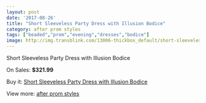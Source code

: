 ```yaml
---
layout: post
date: '2017-08-26'
title: "Short Sleeveless Party Dress with Illusion Bodice"
category: after prom styles
tags: ["beaded","prom","evening","dresses","bodice"]
image: http://img.transblink.com/13006-thickbox_default/short-sleeveless-party-dress-with-illusion-bodice.jpg
---
```

Short Sleeveless Party Dress with Illusion Bodice

On Sales: **$321.99**
<a href="https://www.transblink.com/en/after-prom-styles/4187-short-sleeveless-party-dress-with-illusion-bodice.html"><amp-img layout="responsive" width="600" height="600" src="//img.transblink.com/13006-thickbox_default/short-sleeveless-party-dress-with-illusion-bodice.jpg" alt="Short Sleeveless Party Dress with Illusion Bodice 0" /></a>
<a href="https://www.transblink.com/en/after-prom-styles/4187-short-sleeveless-party-dress-with-illusion-bodice.html"><amp-img layout="responsive" width="600" height="600" src="//img.transblink.com/13010-thickbox_default/short-sleeveless-party-dress-with-illusion-bodice.jpg" alt="Short Sleeveless Party Dress with Illusion Bodice 1" /></a>
<a href="https://www.transblink.com/en/after-prom-styles/4187-short-sleeveless-party-dress-with-illusion-bodice.html"><amp-img layout="responsive" width="600" height="600" src="//img.transblink.com/13009-thickbox_default/short-sleeveless-party-dress-with-illusion-bodice.jpg" alt="Short Sleeveless Party Dress with Illusion Bodice 2" /></a>
<a href="https://www.transblink.com/en/after-prom-styles/4187-short-sleeveless-party-dress-with-illusion-bodice.html"><amp-img layout="responsive" width="600" height="600" src="//img.transblink.com/13008-thickbox_default/short-sleeveless-party-dress-with-illusion-bodice.jpg" alt="Short Sleeveless Party Dress with Illusion Bodice 3" /></a>
<a href="https://www.transblink.com/en/after-prom-styles/4187-short-sleeveless-party-dress-with-illusion-bodice.html"><amp-img layout="responsive" width="600" height="600" src="//img.transblink.com/13007-thickbox_default/short-sleeveless-party-dress-with-illusion-bodice.jpg" alt="Short Sleeveless Party Dress with Illusion Bodice 4" /></a>

Buy it: [Short Sleeveless Party Dress with Illusion Bodice](https://www.transblink.com/en/after-prom-styles/4187-short-sleeveless-party-dress-with-illusion-bodice.html "Short Sleeveless Party Dress with Illusion Bodice")

View more: [after prom styles](https://www.transblink.com/en/55-after-prom-styles "after prom styles")